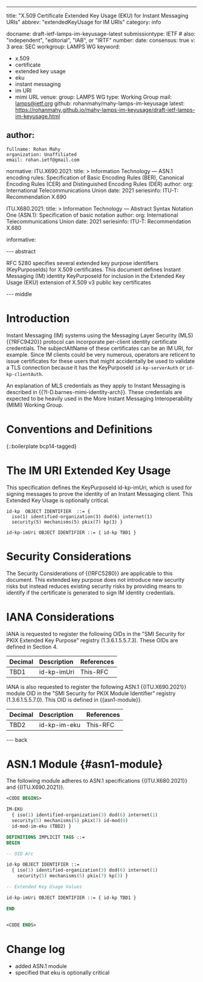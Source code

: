 ---
title: "X.509 Certificate Extended Key Usage (EKU) for Instant Messaging URIs"
abbrev: "extendedKeyUsage for IM URIs"
category: info

docname: draft-ietf-lamps-im-keyusage-latest
submissiontype: IETF  # also: "independent", "editorial", "IAB", or "IRTF"
number:
date:
consensus: true
v: 3
area: SEC
workgroup: LAMPS WG
keyword:
 - x.509
 - certificate
 - extended key usage
 - eku
 - instant messaging
 - im URI
 - mimi URL
venue:
  group: LAMPS WG
  type: Working Group
  mail: lamps@ietf.org
  github: rohanmahy/mahy-lamps-im-keyusage
  latest: https://rohanmahy.github.io/mahy-lamps-im-keyusage/draft-ietf-lamps-im-keyusage.html

author:
 -
    fullname: Rohan Mahy
    organization: Unaffiliated
    email: rohan.ietf@gmail.com

normative:
  ITU.X690.2021:
    title: >
      Information Technology — ASN.1 encoding rules:
      Specification of Basic Encoding Rules (BER),
      Canonical Encoding Rules (CER)
      and Distinguished Encoding Rules (DER)
    author:
      org: International Telecommunications Union
    date: 2021
    seriesinfo:
      ITU-T: Recommendation X.690

  ITU.X680.2021:
    title: >
      Information Technology — Abstract Syntax Notation One (ASN.1):
      Specification of basic notation
    author:
      org: International Telecommunications Union
    date: 2021
    seriesinfo:
      ITU-T: Recommendation X.680

informative:


--- abstract

RFC 5280 specifies several extended key purpose identifiers
(KeyPurposeIds) for X.509 certificates.  This document defines
Instant Messaging (IM) identity KeyPurposeId for inclusion in
the Extended Key Usage (EKU) extension of X.509 v3 public key
certificates


--- middle

# Introduction

Instant Messaging (IM) systems using the Messaging Layer Security (MLS)
{{?RFC9420}} protocol can incorporate per-client identity certificate
credentials. The subjectAltName of these certificates can be an IM URI, for
example. Since IM clients could be very numerous, operators are
reticent to issue certificates for these users that might accidentally be used
to validate a TLS connection because it has the KeyPurposeId `id-kp-serverAuth` or
`id-kp-clientAuth`.

An explanation of MLS credentials as they apply to Instant Messaging is described
in {{?I-D.barnes-mimi-identity-arch}}. These credentials are expected to be
heavily used in the More Instant Messaging Interoperability (MIMI) Working Group.


# Conventions and Definitions

{::boilerplate bcp14-tagged}

# The IM URI Extended Key Usage

This specification defines the KeyPurposeId id-kp-imUri, which is used
for signing messages to prove the identity of an Instant Messaging client.
This Extended Key Usage is optionally critical.

~~~
id-kp  OBJECT IDENTIFIER  ::= {
  iso(1) identified-organization(3) dod(6) internet(1)
  security(5) mechanisms(5) pkix(7) kp(3) }

id-kp-imUri OBJECT IDENTIFIER ::= { id-kp TBD1 }
~~~



# Security Considerations

The Security Considerations of {{!RFC5280}} are applicable to this
document.  This extended key purpose does not introduce new security
risks but instead reduces existing security risks by providing means
to identify if the certificate is generated to sign IM identity credentials.

# IANA Considerations

IANA is requested to register the following OIDs in the "SMI Security
for PKIX Extended Key Purpose" registry (1.3.6.1.5.5.7.3).  These
OIDs are defined in Section 4.

| Decimal | Description   | References |
|:--------|:--------------|:-----------|
| TBD1    | id-kp-imUri   | This-RFC   |

IANA is also requested to register the following ASN.1 {{ITU.X690.2021}}
module OID in the "SMI Security for PKIX Module Identifier" registry (1.3.6.1.5.5.7.0). This OID is defined in {{asn1-module}}.

| Decimal | Description   | References |
|:--------|:--------------|:-----------|
| TBD2    | id-kp-im-eku  | This-RFC   |

--- back

# ASN.1 Module {#asn1-module}

The following module adheres to ASN.1 specifications {{ITU.X680.2021}} and
{{ITU.X690.2021}}.

~~~ asn1
<CODE BEGINS>

IM-EKU
  { iso(1) identified-organization(3) dod(6) internet(1)
  security(5) mechanisms(5) pkix(7) id-mod(0)
  id-mod-im-eku (TBD2) }

DEFINITIONS IMPLICIT TAGS ::=
BEGIN

-- OID Arc

id-kp OBJECT IDENTIFIER ::=
  { iso(1) identified-organization(3) dod(6) internet(1)
    security(5) mechanisms(5) pkix(7) kp(3) }

-- Extended Key Usage Values

id-kp-imUri OBJECT IDENTIFIER ::= { id-kp TBD1 }

END


<CODE ENDS>
~~~

# Change log

* added ASN.1 module
* specified that eku is optionally critical
